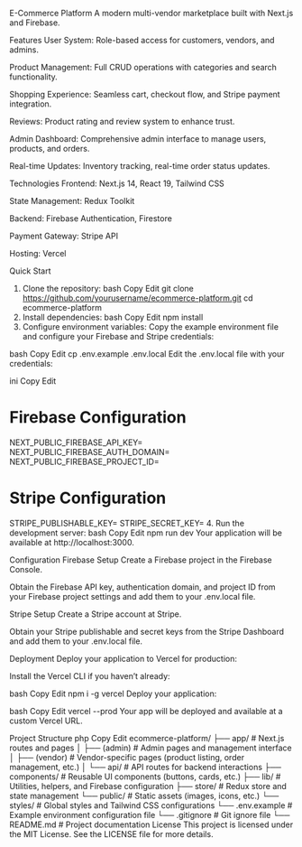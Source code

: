 E-Commerce Platform
A modern multi-vendor marketplace built with Next.js and Firebase.

Features
User System: Role-based access for customers, vendors, and admins.

Product Management: Full CRUD operations with categories and search functionality.

Shopping Experience: Seamless cart, checkout flow, and Stripe payment integration.

Reviews: Product rating and review system to enhance trust.

Admin Dashboard: Comprehensive admin interface to manage users, products, and orders.

Real-time Updates: Inventory tracking, real-time order status updates.

Technologies
Frontend: Next.js 14, React 19, Tailwind CSS

State Management: Redux Toolkit

Backend: Firebase Authentication, Firestore

Payment Gateway: Stripe API

Hosting: Vercel

Quick Start
1. Clone the repository:
bash
Copy
Edit
git clone https://github.com/yourusername/ecommerce-platform.git
cd ecommerce-platform
2. Install dependencies:
bash
Copy
Edit
npm install
3. Configure environment variables:
Copy the example environment file and configure your Firebase and Stripe credentials:

bash
Copy
Edit
cp .env.example .env.local
Edit the .env.local file with your credentials:

ini
Copy
Edit
# Firebase Configuration
NEXT_PUBLIC_FIREBASE_API_KEY=
NEXT_PUBLIC_FIREBASE_AUTH_DOMAIN=
NEXT_PUBLIC_FIREBASE_PROJECT_ID=

# Stripe Configuration
STRIPE_PUBLISHABLE_KEY=
STRIPE_SECRET_KEY=
4. Run the development server:
bash
Copy
Edit
npm run dev
Your application will be available at http://localhost:3000.

Configuration
Firebase Setup
Create a Firebase project in the Firebase Console.

Obtain the Firebase API key, authentication domain, and project ID from your Firebase project settings and add them to your .env.local file.

Stripe Setup
Create a Stripe account at Stripe.

Obtain your Stripe publishable and secret keys from the Stripe Dashboard and add them to your .env.local file.

Deployment
Deploy your application to Vercel for production:

Install the Vercel CLI if you haven’t already:

bash
Copy
Edit
npm i -g vercel
Deploy your application:

bash
Copy
Edit
vercel --prod
Your app will be deployed and available at a custom Vercel URL.

Project Structure
php
Copy
Edit
ecommerce-platform/
├── app/            # Next.js routes and pages
│   ├── (admin)     # Admin pages and management interface
│   ├── (vendor)    # Vendor-specific pages (product listing, order management, etc.)
│   └── api/        # API routes for backend interactions
├── components/     # Reusable UI components (buttons, cards, etc.)
├── lib/            # Utilities, helpers, and Firebase configuration
├── store/          # Redux store and state management
└── public/         # Static assets (images, icons, etc.)
└── styles/         # Global styles and Tailwind CSS configurations
└── .env.example    # Example environment configuration file
└── .gitignore      # Git ignore file
└── README.md       # Project documentation
License
This project is licensed under the MIT License. See the LICENSE file for more details.

